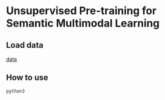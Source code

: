 # Unsupervised Pre-training for Semantic Multimodal Learning

## Load data

[data]()

## How to use

```python3 ```
